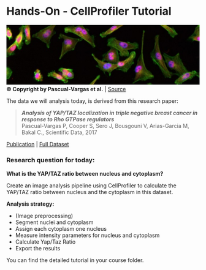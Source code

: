 # Hands-On - CellProfiler Tutorial

![ImageData](vargas_image.jpg)
**© Copyright by Pascual-Vargas et al.** |
[Source](https://idr.openmicroscopy.org/webclient/img_detail/2874783/?well=1246992)

The data we will analysis today, is derived from this research paper: 

>***Analysis of YAP/TAZ localization in triple negative breast cancer in response to Rho GTPase regulators*** <br>
Pascual-Vargas P, Cooper S, Sero J, Bousgouni V, Arias-Garcia M, Bakal C., Scientific Data, 2017

[Publication](https://pmc.ncbi.nlm.nih.gov/articles/PMC5332010/) | [Full Dataset](https://idr.openmicroscopy.org/webclient/?show=screen-1651)


### Research question for today:

**What is the YAP/TAZ ratio between nucleus and cytoplasm?**

Create an image analysis pipeline using CellProfiler to calculate the 
YAP/TAZ ratio between nucleus and the cytoplasm in this dataset.


**Analysis strategy:**

- (Image preprocessing)
- Segment nuclei and cytoplasm
- Assign each cytoplasm one nucleus
- Measure intensity parameters for nucleus and cytoplasm
- Calculate Yap/Taz Ratio
- Export the results

You can find the detailed tutorial in your course folder. 
